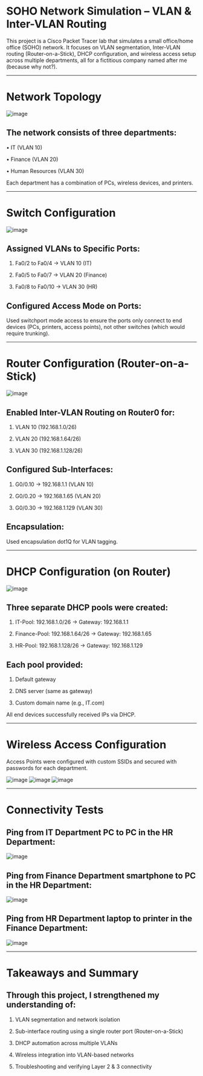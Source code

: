 # SOHO Network Simulation – VLAN & Inter-VLAN Routing
This project is a Cisco Packet Tracer lab that simulates a small office/home office (SOHO) network. It focuses on VLAN segmentation, Inter-VLAN routing (Router-on-a-Stick), DHCP configuration, and wireless access setup across multiple departments, all for a fictitious company named after me (because why not?).

---

# Network Topology

![image](https://github.com/user-attachments/assets/4906ded7-d6d6-4c8e-b980-df81b9f966eb)


## The network consists of three departments:
•	IT (VLAN 10)

•	Finance (VLAN 20)

•	Human Resources (VLAN 30)

Each department has a combination of PCs, wireless devices, and printers.

---

#  Switch Configuration

![image](https://github.com/user-attachments/assets/f98eda0e-0cc0-4727-9b64-34407e0c3bfe)

## Assigned VLANs to Specific Ports:

1) Fa0/2 to Fa0/4 → VLAN 10 (IT)

2) Fa0/5 to Fa0/7 → VLAN 20 (Finance)

3) Fa0/8 to Fa0/10 → VLAN 30 (HR)

## Configured Access Mode on Ports:

Used switchport mode access to ensure the ports only connect to end devices (PCs, printers, access points), not other switches (which would require trunking).

---

# Router Configuration (Router-on-a-Stick)

![image](https://github.com/user-attachments/assets/056adf85-3e96-4235-bbbc-d7891ae43d18)

## Enabled Inter-VLAN Routing on Router0 for:

1) VLAN 10 (192.168.1.0/26)

2) VLAN 20 (192.168.1.64/26)

3) VLAN 30 (192.168.1.128/26)

## Configured Sub-Interfaces:

1) G0/0.10 → 192.168.1.1 (VLAN 10)

2) G0/0.20 → 192.168.1.65 (VLAN 20)

3) G0/0.30 → 192.168.1.129 (VLAN 30)

## Encapsulation:

Used encapsulation dot1Q for VLAN tagging.


---

# DHCP Configuration (on Router)

![image](https://github.com/user-attachments/assets/a3bdac26-1157-4bba-bdeb-b03f1b323095)

## Three separate DHCP pools were created:

1) IT-Pool: 192.168.1.0/26 → Gateway: 192.168.1.1

2) Finance-Pool: 192.168.1.64/26 → Gateway: 192.168.1.65

3) HR-Pool: 192.168.1.128/26 → Gateway: 192.168.1.129

## Each pool provided:

1) Default gateway

2) DNS server (same as gateway)

3) Custom domain name (e.g., IT.com)

All end devices successfully received IPs via DHCP.

---

# Wireless Access Configuration

Access Points were configured with custom SSIDs and secured with passwords for each department.

![image](https://github.com/user-attachments/assets/d2455637-eac5-4e54-af81-f1f52c0ebd0f)
![image](https://github.com/user-attachments/assets/d2348778-05e2-4083-b1d1-2e05657f02f5)
![image](https://github.com/user-attachments/assets/92afd414-5dca-4a5e-a927-5a3fad716627)

---

# Connectivity Tests

## Ping from IT Department PC to PC in the HR Department:
![image](https://github.com/user-attachments/assets/662baa42-e709-4cb3-a68a-25b935a770dc)

## Ping from Finance Department smartphone to PC in the HR Department:
![image](https://github.com/user-attachments/assets/33e08103-80be-4f54-9d37-863a97e77dab)

## Ping from HR Department laptop to printer in the Finance Department:
![image](https://github.com/user-attachments/assets/b13f53c0-06b5-41fe-9560-efcb76bf0076)

---

# Takeaways and Summary 

## Through this project, I strengthened my understanding of:

1) VLAN segmentation and network isolation

2) Sub-interface routing using a single router port (Router-on-a-Stick)

3) DHCP automation across multiple VLANs

4) Wireless integration into VLAN-based networks

5) Troubleshooting and verifying Layer 2 & 3 connectivity


















